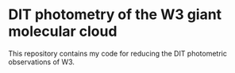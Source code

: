 # DIT photometry of the W3 giant molecular cloud

This repository contains my code for reducing the DIT photometric observations of W3.
